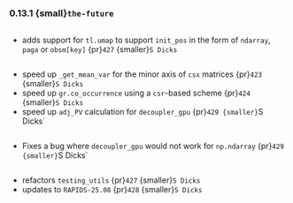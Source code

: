### 0.13.1 {small}`the-future`

```{rubric} Features
```
* adds support for `tl.umap` to support `init_pos` in the form of `ndarray`, `paga` or `obsm[key]` {pr}`427` {smaller}`S Dicks`

```{rubric} Performance
```
* speed up `_get_mean_var` for the minor axis of `csx` matrices {pr}`423` {smaller}`S Dicks`
* speed up `gr.co_occurrence` using a `csr`-based scheme {pr}`424` {smaller}`S Dicks`
* speed up `adj_PV` calculation for `decoupler_gpu` {pr}`429 {smaller}`S Dicks`

```{rubric} Bug fixes
```
* Fixes a bug where `decoupler_gpu` would not work for `np.ndarray` {pr}`429 {smaller}`S Dicks`

```{rubric} Misc
```
* refactors `testing_utils` {pr}`427` {smaller}`S Dicks`
* updates to `RAPIDS-25.08` {pr}`428` {smaller}`S Dicks`
